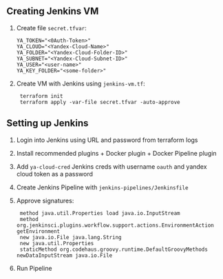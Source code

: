Creating Jenkins VM
------------------------------
1. Create file `secret.tfvar`:

       YA_TOKEN="<0Auth-Token>" 
       YA_CLOUD="<Yandex-Cloud-Name>"
       YA_FOLDER="<Yandex-Cloud-Folder-ID>"
       YA_SUBNET="<Yandex-Cloud-Subnet-ID>"
       YA_USER="<user-name>"
       YA_KEY_FOLDER="<some-folder>"

2. Create VM with Jenkins using `jenkins-vm.tf`:

        terraform init
        terraform apply -var-file secret.tfvar -auto-approve

Setting up Jenkins
----------------------------------
1. Login into Jenkins using URL and password from terraform logs
2. Install recommended plugins + Docker plugin + Docker Pipeline plugin
3. Add `ya-cloud-cred` Jenkins creds with username `oauth` and yandex cloud token as a password
4. Create Jenkins Pipeline with `jenkins-pipelines/Jenkinsfile`
5. Approve signatures:

        method java.util.Properties load java.io.InputStream
        method org.jenkinsci.plugins.workflow.support.actions.EnvironmentAction getEnvironment
        new java.io.File java.lang.String
        new java.util.Properties
        staticMethod org.codehaus.groovy.runtime.DefaultGroovyMethods newDataInputStream java.io.File
6. Run Pipeline
